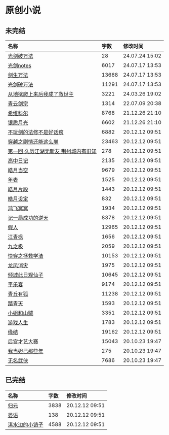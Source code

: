 # 原创小说

## 未完结

|名称|字数|修改时间|
|:-|:-|:-|
|[光剑破万法](光剑破万法v2.md)|28|24.07.24 15:02|
|[光剑notes](光剑notes.md)|6017|24.07.17 13:53|
|[剑生万法](光剑破万法v0.md)|13668|24.07.17 13:53|
|[光剑破万法](光剑破万法v1.md)|11291|24.07.17 13:53|
|[从地狱爬上来后我成了救世主](从地狱爬上来之后我成了救世主.md)|3221|24.03.26 19:02|
|[青云剑宗](青云剑宗.md)|1314|22.07.09 20:38|
|[希维科尔](希维科尔.md)|8768|21.12.26 21:10|
|[银质月光](银质月光.md)|6602|21.12.26 21:10|
|[不玩剑的法修不是好话痨](不玩剑的法修不是好话痨.md)|6882|20.12.12 09:51|
|[穿越之剧情还能这么崩](穿越之剧情还能这么崩.md)|23463|20.12.12 09:51|
|[第一回 久历江湖无新友 荆州城内有旧知](第一回%20久历江湖无新友%20荆州城内有旧知.md)|278|20.12.12 09:51|
|[高中日记](高中日记.md)|2135|20.12.12 09:51|
|[皓月当空](皓月当空.md)|9679|20.12.12 09:51|
|[年表](皓月年表.md)|1525|20.12.12 09:51|
|[皓月片段](皓月片段.md)|1443|20.12.12 09:51|
|[皓月设定](皓月设定.md)|832|20.12.12 09:51|
|[鸿飞冥冥](鸿飞冥冥.md)|1934|20.12.12 09:51|
|[记一局成功的逆天](记一局成功的逆天.md)|8378|20.12.12 09:51|
|[假人](假人.md)|12965|20.12.12 09:51|
|[江青枫](江青枫.md)|1656|20.12.12 09:51|
|[九之极](九之极.md)|2059|20.12.12 09:51|
|[快穿之拯救学渣](快穿之拯救学渣.md)|10153|20.12.12 09:51|
|[龙凤消灾](龙凤消灾.md)|1975|20.12.12 09:51|
|[倾城此日观仙子](倾城此日观仙子.md)|10645|20.12.12 09:51|
|[平乐宴](青丘有狐之平乐宴.md)|9174|20.12.12 09:51|
|[青丘有狐](青丘有狐之清澈篇.md)|11238|20.12.12 09:51|
|[踏青天](踏青天.md)|1593|20.12.12 09:51|
|[小姐和山贼](小姐和山贼.md)|3351|20.12.12 09:51|
|[游戏人生](游戏人生.md)|1783|20.12.12 09:51|
|[缘结](缘结.md)|19162|20.12.12 09:51|
|[后宫才艺大赛](后宫才艺大赛.md)|15043|20.10.23 19:47|
|[我当妲己那些年](我当妲己那些年.md)|275|20.10.23 19:47|
|[无名武侠](无名武侠.md)|7686|20.10.23 19:47|

## 已完结

|名称|字数|修改时间|
|:-|:-|:-|
|[归元](皓月·归元.md)|3838|20.12.12 09:51|
|[晏语](皓月·晏语.md)|138|20.12.12 09:51|
|[淇水边的小镇子](淇水边的小镇子.md)|4588|20.12.12 09:51|
